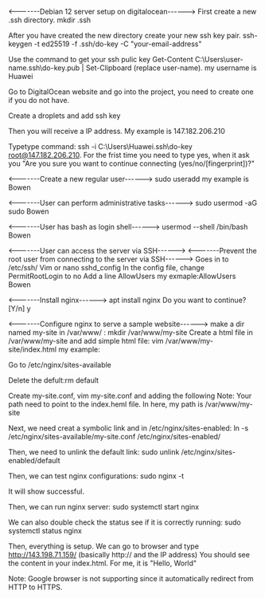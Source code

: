 <-------Debian 12 server setup on digitalocean------>
First create a new .ssh directory. 
mkdir .ssh

After you have created the new directory create your new ssh key pair.
ssh-keygen -t ed25519 -f .ssh/do-key -C "your-email-address"

Use the command to get your ssh pulic key
Get-Content C:\Users\user-name\.ssh\do-key.pub | Set-Clipboard (replace user-name). my username is Huawei

Go to DigitalOcean website and go into the project, you need to create one if you do not have.

Create a droplets and add ssh key

Then you will receive a IP address. My example is 147.182.206.210

Typetype command: ssh -i C:\Users\Huawei\.ssh\do-key root@147.182.206.210. For the frist time you need to type yes, when it ask you "Are you sure you want to continue connecting (yes/no/[fingerprint])?"

<-------Create a new regular user------>
sudo useradd <username>     my example is Bowen

<-------User can perform administrative tasks------>
sudo usermod -aG sudo Bowen

<-------User has bash as login shell------>
 usermod --shell /bin/bash Bowen

<-------User can access the server via SSH------>
<-------Prevent the root user from connecting to the server via SSH------>
Goes in to /etc/ssh/
Vim or nano sshd_config
In the config file, change PermitRootLogin to no
Add a line AllowUsers <username>   my exmaple:AllowUsers Bowen 

<-------Install nginx------>
apt install nginx
Do you want to continue? [Y/n] y

<-------Configure nginx to serve a sample website------>
make a dir named my-site in /var/www/ : mkdir /var/www/my-site
Create a html file in /var/www/my-site and add simple html file: vim /var/www/my-site/index.html
my example:
<!-- <!DOCTYPE html>
<html lang="en">
<head>
    <meta charset="UTF-8">
    <meta name="viewport" content="width=device-width, initial-scale=1.0">
    <title>2420</title>
    <style>
        body {
            display: flex;
            align-items: center;
            justify-content: center;
            height: 100vh;
            margin: 0;
        }
        h1 {
            text-align: center;
        }
    </style>
</head>
<body>
    <h1>Hello, World</h1>
</body>
</html> -->

Go to /etc/nginx/sites-available

Delete the defult:rm default

Create my-site.conf, vim my-site.conf and adding the following
Note: Your path need to point to the index.heml file. In here, my path is /var/www/my-site
<!-- #server {
#	listen 80;
#	listen [::]:80;
#
#	server_name example.com;
#
#	root /var/www/my-site;
#	index index.html;
#
#	location / {
#		try_files $uri $uri/ =404;
#	}
#} -->

Next, we need creat a symbolic link and in /etc/nginx/sites-enabled: 
ln -s /etc/nginx/sites-available/my-site.conf /etc/nginx/sites-enabled/

Then, we need to unlink the default link:
sudo unlink /etc/nginx/sites-enabled/default

Then, we can test nginx configurations:
sudo nginx -t

It will show successful.

Then, we can run nginx server: 
sudo systemctl start nginx

We can also double check the status see if it is correctly running:
sudo systemctl status nginx

Then, everything is setup. We can go to browser and type http://143.198.71.159/ (basically http://  and the IP address)
You should see the content in your index.html. For me, it is "Hello, World"

Note: Google browser is not supporting since it automatically redirect from HTTP to HTTPS.



